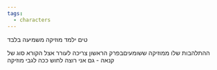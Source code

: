 ```yaml
---
tags:
  - characters
---
```


טים ילמד מוזיקה משמיעה בלבד 

ההתלהבות שלו ממוזיקה ששומעיםבפרק הראשון צריכה לעורר אצל הקורא סוג של קנאה - גם אני רוצה לחוש ככה לגבי מוזיקה

